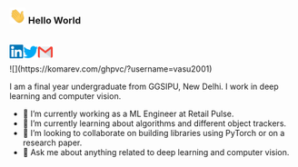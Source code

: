 ### <img src="https://github.com/adityak2920/adityak2920/blob/master/assets/Hi.gif" width="29px"> Hello World 

<br>
  <a href="https://www.linkedin.com/in/adityak2920/">
    <img align="left" alt="Aditya Kumar | Linkedin" width="24px" src="https://github.com/adityak2920/adityak2920/blob/master/assets/Linkedin.svg" />
  </a>
  <a href="https://twitter.com/adityak2920">
    <img align="left" alt="Aditya Kumar | Twitter" width="26px" src="https://github.com/adityak2920/adityak2920/blob/master/assets/Twitter.svg" />
  </a>
  <a href="mailto:adityak2920@gmail.com">
    <img align="left" alt="Aditya Kumar | Gmail" width="26px" src="https://github.com/adityak2920/adityak2920/blob/master/assets/Gmail.svg" />
  </a>
<br><br>
![](https://komarev.com/ghpvc/?username=vasu2001)

I am a final year undergraduate from GGSIPU, New Delhi. I work in deep learning and computer vision.


- 🔭 I’m currently working as a ML Engineer at Retail Pulse.
- 🌱 I’m currently learning about algorithms and different object trackers.
- 👯 I’m looking to collaborate on building libraries using PyTorch or on a research paper.
- 💬 Ask me about anything related to deep learning and computer vision.


